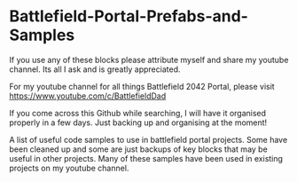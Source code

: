 # Battlefield-Portal-Prefabs-and-Samples
If you use any of these blocks please attribute myself and share my youtube channel. Its all I ask and is greatly appreciated.

For my youtube channel for all things Battlefield 2042 Portal, please visit https://www.youtube.com/c/BattlefieldDad

If you come across this Github while searching, I will have it organised properly in a few days. Just backing up and organising at the moment!

A list of useful code samples to use in battlefield portal projects. Some have been cleaned up and some are just backups of key blocks that may be useful in other projects. Many of these samples have been used in existing projects on my youtube channel. 
